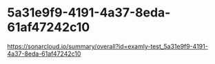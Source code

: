 # 5a31e9f9-4191-4a37-8eda-61af47242c10
https://sonarcloud.io/summary/overall?id=examly-test_5a31e9f9-4191-4a37-8eda-61af47242c10
